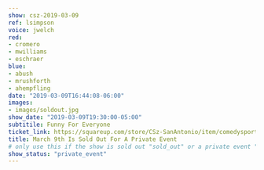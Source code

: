 ```yaml
---
show: csz-2019-03-09
ref: lsimpson
voice: jwelch
red:
- cromero
- mwilliams
- eschraer
blue:
- abush
- mrushforth
- ahempfling
date: "2019-03-09T16:44:08-06:00"
images:
- images/soldout.jpg
show_date: "2019-03-09T19:30:00-05:00"
subtitile: Funny For Everyone
ticket_link: https://squareup.com/store/CSz-SanAntonio/item/comedysportz-saturday-night-24
title: March 9th Is Sold Out For A Private Event
# only use this if the show is sold out "sold_out" or a private event "private"
show_status: "private_event"
---
```


